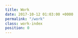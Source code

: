 ```yaml
---
title: Work
date: 2017-10-12 01:03:00 +0000
permalink: "/work"
class: work-index
position: 0
---
```

